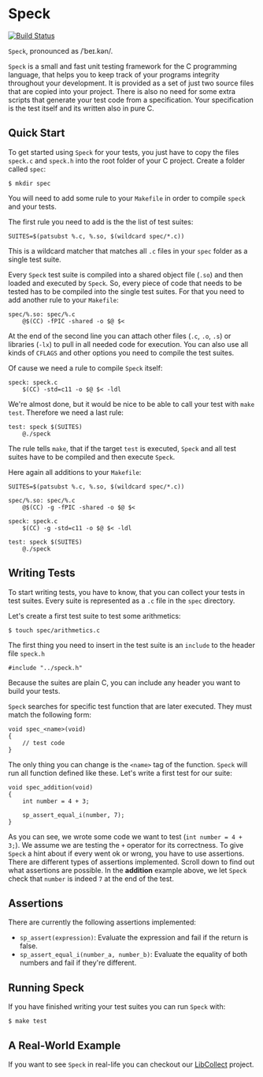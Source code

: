 # Speck

[![Build Status](https://travis-ci.org/compiler-dept/speck.svg?branch=master)](https://travis-ci.org/compiler-dept/speck)

`Speck`, pronounced as /ˈbeɪ.kən/.

`Speck` is a small and fast unit testing framework for the C programming
language, that helps you to keep track of your programs integrity throughout
your development. It is provided as a set of just two source files that are
copied into your project. There is also no need for some extra scripts that
generate your test code from a specification. Your specification is the test
itself and its written also in pure C.

## Quick Start

To get started using `Speck` for your tests, you just have to copy the files
`speck.c` and `speck.h` into the root folder of your C project. Create a folder
called `spec`:

    $ mkdir spec

You will need to add some rule to your `Makefile` in order to compile `speck`
and your tests.

The first rule you need to add is the the list of test suites:

    SUITES=$(patsubst %.c, %.so, $(wildcard spec/*.c))

This is a wildcard matcher that matches all `.c` files in your `spec` folder as
a single test suite.

Every `Speck` test suite is compiled into a shared object file (`.so`) and then
loaded and executed by `Speck`. So, every piece of code that needs to be tested
has to be compiled into the single test suites. For that you need to add another
rule to your `Makefile`:

    spec/%.so: spec/%.c
        @$(CC) -fPIC -shared -o $@ $<

At the end of the second line you can attach other files (`.c`, `.o`, `.s`) or
libraries (`-lx`) to pull in all needed code for execution. You can also use all
kinds of `CFLAGS` and other options you need to compile the test suites.

Of cause we need a rule to compile `Speck` itself:

    speck: speck.c
    	$(CC) -std=c11 -o $@ $< -ldl

We're almost done, but it would be nice to be able to call your test with
`make test`. Therefore we need a last rule:

    test: speck $(SUITES)
    	@./speck

The rule tells `make`, that if the target `test` is executed, `Speck` and all
test suites have to be compiled and then execute `Speck`.

Here again all additions to your `Makefile`:

    SUITES=$(patsubst %.c, %.so, $(wildcard spec/*.c))

    spec/%.so: spec/%.c
	    @$(CC) -g -fPIC -shared -o $@ $<

    speck: speck.c
   	    $(CC) -g -std=c11 -o $@ $< -ldl

    test: speck $(SUITES)
       	@./speck

## Writing Tests

To start writing tests, you have to know, that you can collect your tests in
test suites. Every suite is represented as a `.c` file in the `spec` directory.

Let's create a first test suite to test some arithmetics:

    $ touch spec/arithmetics.c

The first thing you need to insert in the test suite is an `include` to the
header file `speck.h`

    #include "../speck.h"

Because the suites are plain C, you can include any header you want to build
your tests.

`Speck` searches for specific test function that are later executed. They must
match the following form:

    void spec_<name>(void)
    {
        // test code
    }

The only thing you can change is the `<name>` tag of the function. `Speck` will
run all function defined like these. Let's write a first test for our suite:

    void spec_addition(void)
    {
        int number = 4 + 3;

        sp_assert_equal_i(number, 7);
    }

As you can see, we wrote some code we want to test (`int number = 4 + 3;`). We
assume we are testing the `+` operator for its correctness. To give `Speck` a
hint about if every went ok or wrong, you have to use assertions. There are
different types of assertions implemented. Scroll down to find out what
assertions are possible. In the **addition** example above, we let `Speck` check
that `number` is indeed `7` at the end of the test.

## Assertions

There are currently the following assertions implemented:

- `sp_assert(expression)`: Evaluate the expression and fail if the return is
false.
- `sp_assert_equal_i(number_a, number_b)`: Evaluate the equality of both numbers
and fail if they're different.

## Running Speck

If you have finished writing your test suites you can run `Speck` with:

    $ make test

## A Real-World Example

If you want to see `Speck` in real-life you can checkout our
[LibCollect](https://github.com/compiler-dept/libcollect) project.
